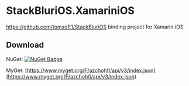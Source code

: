 # StackBluriOS.XamariniOS
https://github.com/tomsoft1/StackBluriOS binding project for Xamarin.iOS

## Download

NuGet: [![NuGet Badge](https://chohfi.visualstudio.com/_apis/public/build/definitions/8303306f-f9bc-4523-a959-3f9124ff9f03/16/badge)](https://www.nuget.org/packages/StackBluriOS.XamariniOS/)

MyGet: [https://www.myget.org/F/azchohfi/api/v3/index.json](https://www.myget.org/F/azchohfi/api/v3/index.json)
